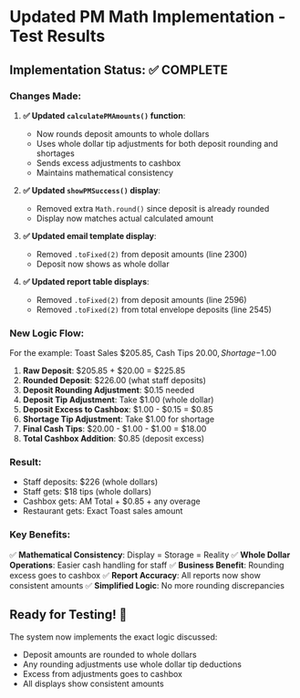# Updated PM Math Implementation - Test Results

## Implementation Status: ✅ COMPLETE

### Changes Made:

1. **✅ Updated `calculatePMAmounts()` function**:
   - Now rounds deposit amounts to whole dollars
   - Uses whole dollar tip adjustments for both deposit rounding and shortages
   - Sends excess adjustments to cashbox
   - Maintains mathematical consistency

2. **✅ Updated `showPMSuccess()` display**:
   - Removed extra `Math.round()` since deposit is already rounded
   - Display now matches actual calculated amount

3. **✅ Updated email template display**:
   - Removed `.toFixed(2)` from deposit amounts (line 2300)
   - Deposit now shows as whole dollar

4. **✅ Updated report table displays**:
   - Removed `.toFixed(2)` from deposit amounts (line 2596)
   - Removed `.toFixed(2)` from total envelope deposits (line 2545)

### New Logic Flow:

For the example: Toast Sales $205.85, Cash Tips $20.00, Shortage -$1.00

1. **Raw Deposit**: $205.85 + $20.00 = $225.85
2. **Rounded Deposit**: $226.00 (what staff deposits)
3. **Deposit Rounding Adjustment**: $0.15 needed
4. **Deposit Tip Adjustment**: Take $1.00 (whole dollar)
5. **Deposit Excess to Cashbox**: $1.00 - $0.15 = $0.85
6. **Shortage Tip Adjustment**: Take $1.00 for shortage
7. **Final Cash Tips**: $20.00 - $1.00 - $1.00 = $18.00
8. **Total Cashbox Addition**: $0.85 (deposit excess)

### Result:
- Staff deposits: $226 (whole dollars)
- Staff gets: $18 tips (whole dollars)
- Cashbox gets: AM Total + $0.85 + any overage
- Restaurant gets: Exact Toast sales amount

### Key Benefits:
✅ **Mathematical Consistency**: Display = Storage = Reality
✅ **Whole Dollar Operations**: Easier cash handling for staff
✅ **Business Benefit**: Rounding excess goes to cashbox
✅ **Report Accuracy**: All reports now show consistent amounts
✅ **Simplified Logic**: No more rounding discrepancies

## Ready for Testing! 🎯

The system now implements the exact logic discussed:
- Deposit amounts are rounded to whole dollars
- Any rounding adjustments use whole dollar tip deductions
- Excess from adjustments goes to cashbox
- All displays show consistent amounts
